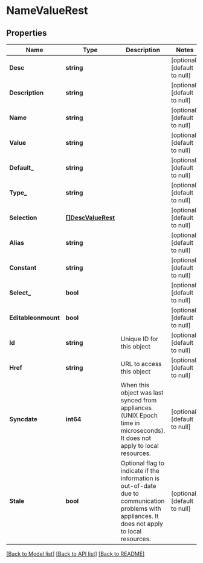 # NameValueRest

## Properties
Name | Type | Description | Notes
------------ | ------------- | ------------- | -------------
**Desc** | **string** |  | [optional] [default to null]
**Description** | **string** |  | [optional] [default to null]
**Name** | **string** |  | [optional] [default to null]
**Value** | **string** |  | [optional] [default to null]
**Default_** | **string** |  | [optional] [default to null]
**Type_** | **string** |  | [optional] [default to null]
**Selection** | [**[]DescValueRest**](DescValueRest.md) |  | [optional] [default to null]
**Alias** | **string** |  | [optional] [default to null]
**Constant** | **string** |  | [optional] [default to null]
**Select_** | **bool** |  | [optional] [default to null]
**Editableonmount** | **bool** |  | [optional] [default to null]
**Id** | **string** | Unique ID for this object | [optional] [default to null]
**Href** | **string** | URL to access this object | [optional] [default to null]
**Syncdate** | **int64** | When this object was last synced from appliances (UNIX Epoch time in microseconds). It does not apply to local resources. | [optional] [default to null]
**Stale** | **bool** | Optional flag to indicate if the information is out-of-date due to communication problems with appliances. It does not apply to local resources. | [optional] [default to null]

[[Back to Model list]](../README.md#documentation-for-models) [[Back to API list]](../README.md#documentation-for-api-endpoints) [[Back to README]](../README.md)

